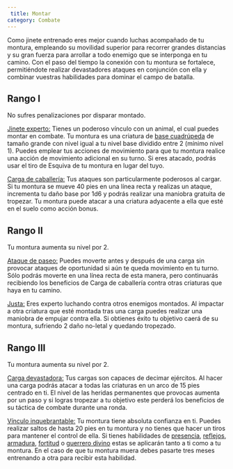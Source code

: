 ```yaml
---
 title: Montar
category: Combate
---
```


Como jinete entrenado eres mejor cuando luchas acompañado de tu montura, empleando su movilidad superior para recorrer grandes distancias y su gran fuerza para arrollar a todo enemigo que se interponga en tu camino. Con el paso del tiempo la conexión con tu montura se fortalece, permitiéndote realizar devastadores ataques en conjunción con ella y combinar vuestras habilidades para dominar el campo de batalla.

## Rango I

No sufres penalizaciones por disparar montado.

<u>Jinete experto:</u> Tienes un poderoso vínculo con un animal, el cual puedes montar en combate. Tu montura es una criatura de [base cuadrúpeda](https://raldamain.com/rules/Reglas%20adicionales/crear%20criaturas.html#formas-base) de tamaño grande con nivel igual a tu nivel base dividido entre 2 (mínimo nivel 1). Puedes emplear tus acciones de movimiento para que tu montura realice una acción de movimiento adicional en su turno. Si eres atacado, podrás usar el tiro de Esquiva de tu montura en lugar del tuyo.

<u>Carga de caballería:</u> Tus ataques son particularmente poderosos al cargar. Si tu montura se mueve 40 pies en una línea recta y realizas un ataque, incrementa tu daño base por 1d6 y podrás realizar una maniobra gratuita de tropezar. Tu montura puede atacar a una criatura adyacente a ella que esté en el suelo como acción bonus. 

## Rango II

Tu montura aumenta su nivel por 2.

<u>Ataque de paseo:</u> Puedes moverte antes y después de una carga sin provocar ataques de oportunidad si aún te queda movimiento en tu turno. Sólo podrás moverte en una línea recta de esta manera, pero continuarás recibiendo los beneficios de Carga de caballería contra otras criaturas que haya en tu camino.

<u>Justa:</u> Eres experto luchando contra otros enemigos montados. Al impactar a otra criatura que esté montada tras una carga puedes realizar una maniobra de empujar contra ella. Si obtienes éxito tu objetivo caerá de su montura, sufriendo 2 daño no-letal y quedando tropezado.

## Rango III

Tu montura aumenta su nivel por 2.

<u>Carga devastadora:</u> Tus cargas son capaces de decimar ejércitos. Al hacer una carga podrás atacar a todas las criaturas en un arco de 15 pies centrado en ti. El nivel de las heridas permanentes que provocas aumenta por un paso y si logras tropezar a tu objetivo este perderá los beneficios de su táctica de combate durante una ronda.

<u>Vínculo inquebrantable:</u> Tu montura tiene absoluta confianza en ti. Puedes realizar saltos de hasta 20 pies en tu montura y no tienes que hacer un tiros para mantener el control de ella. Si tienes habilidades de [presencia](https://raldamain.com/rules/Rangos/Social/presencia.html), [reflejos](https://raldamain.com/rules/Rangos/Combate/reflejos.html), [armadura](https://raldamain.com/rules/Rangos/Combate/armaduras.html), [fortitud](https://raldamain.com/rules/Rangos/Combate/fortitud.html) o [guerrero divino](https://raldamain.com/rules/Rangos/Religi%C3%B3n/guerrero%20divino.html) estas se aplicarán tanto a ti como a tu montura. En el caso de que tu montura muera debes pasarte tres meses entrenando a otra para recibir esta habilidad.

